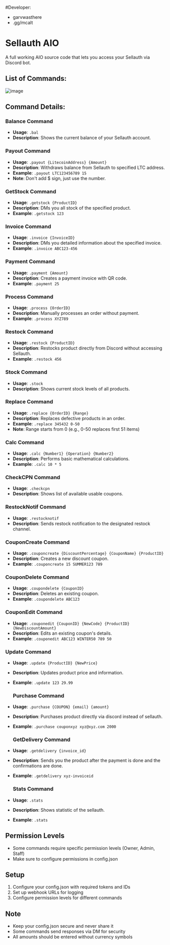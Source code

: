#Developer:
- garvwasthere
- .gg/mcalt





# Sellauth AIO
A full working AIO source code that lets you access your Sellauth via Discord bot.

## List of Commands:
![image](https://cdn.discordapp.com/attachments/1305835611403325482/1331320370816614522/image.png?ex=67913037&is=678fdeb7&hm=5da290647462957a67842e7b8ab96c2719cc7c693eddd7135ce074fbecc1bf95&)

## Command Details:

### Balance Command
- **Usage**: `.bal`
- **Description**: Shows the current balance of your Sellauth account.

### Payout Command
- **Usage**: `.payout {LitecoinAddress} {Amount}`
- **Description**: Withdraws balance from Sellauth to specified LTC address.
- **Example**: `.payout LTC123456789 15`
- **Note**: Don't add $ sign, just use the number.

### GetStock Command
- **Usage**: `.getstock {ProductID}`
- **Description**: DMs you all stock of the specified product.
- **Example**: `.getstock 123`

### Invoice Command
- **Usage**: `.invoice {InvoiceID}`
- **Description**: DMs you detailed information about the specified invoice.
- **Example**: `.invoice ABC123-456`

### Payment Command
- **Usage**: `.payment {Amount}`
- **Description**: Creates a payment invoice with QR code.
- **Example**: `.payment 25`

### Process Command
- **Usage**: `.process {OrderID}`
- **Description**: Manually processes an order without payment.
- **Example**: `.process XYZ789`

### Restock Command
- **Usage**: `.restock {ProductID}`
- **Description**: Restocks product directly from Discord without accessing Sellauth.
- **Example**: `.restock 456`

### Stock Command
- **Usage**: `.stock`
- **Description**: Shows current stock levels of all products.

### Replace Command
- **Usage**: `.replace {OrderID} {Range}`
- **Description**: Replaces defective products in an order.
- **Example**: `.replace 345432 0-50`
- **Note**: Range starts from 0 (e.g., 0-50 replaces first 51 items)

### Calc Command
- **Usage**: `.calc {Number1} {Operation} {Number2}`
- **Description**: Performs basic mathematical calculations.
- **Example**: `.calc 10 * 5`

### CheckCPN Command
- **Usage**: `.checkcpn`
- **Description**: Shows list of available usable coupons.

### RestockNotif Command
- **Usage**: `.restocknotif`
- **Description**: Sends restock notification to the designated restock channel.

### CouponCreate Command
- **Usage**: `.couponcreate {DiscountPercentage} {CouponName} {ProductID}`
- **Description**: Creates a new discount coupon.
- **Example**: `.couponcreate 15 SUMMER123 789`

### CouponDelete Command
- **Usage**: `.coupondelete {CouponID}`
- **Description**: Deletes an existing coupon.
- **Example**: `.coupondelete ABC123`

### CouponEdit Command
- **Usage**: `.couponedit {CouponID} {NewCode} {ProductID} {NewDiscountAmount}`
- **Description**: Edits an existing coupon's details.
- **Example**: `.couponedit ABC123 WINTER50 789 50`

### Update Command
- **Usage**: `.update {ProductID} {NewPrice}`
- **Description**: Updates product price and information.
- **Example**: `.update 123 29.99`

  ### Purchase Command
- **Usage**: `.purchase {COUPON} {email} {amount}`
- **Description**: Purchases product directly via discord instead of sellauth.
- **Example**: `.purchase couponxyz xyz@xyz.com 2000`

  ### GetDelivery Command
- **Usage**: `.getdelivery {invoice_id}`
- **Description**: Sends you the product after the payment is done and the confirmations are done.
- **Example**: `.getdelivery xyz-invoiceid`

    ### Stats Command
- **Usage**: `.stats `
- **Description**: Shows statistic of the sellauth.
- **Example**: `.stats`
  
## Permission Levels
- Some commands require specific permission levels (Owner, Admin, Staff)
- Make sure to configure permissions in config.json

## Setup
1. Configure your config.json with required tokens and IDs
2. Set up webhook URLs for logging
3. Configure permission levels for different commands

## Note
- Keep your config.json secure and never share it
- Some commands send responses via DM for security
- All amounts should be entered without currency symbols


